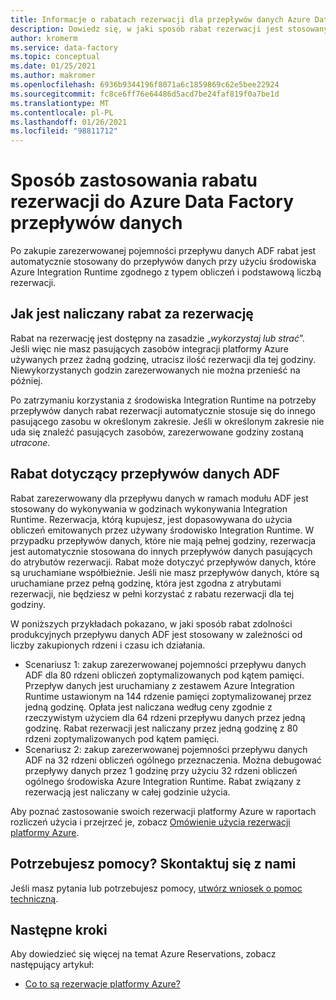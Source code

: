 ```yaml
---
title: Informacje o rabatach rezerwacji dla przepływów danych Azure Data Factory | Microsoft Docs
description: Dowiedz się, w jaki sposób rabat rezerwacji jest stosowany do uruchamiania przepływów danych ADF. Rabat jest stosowany do tych przepływów danych co godzinę.
author: kromerm
ms.service: data-factory
ms.topic: conceptual
ms.date: 01/25/2021
ms.author: makromer
ms.openlocfilehash: 6936b9344196f8071a6c1859869c62e5bee22924
ms.sourcegitcommit: fc8ce6ff76e64486d5acd7be24faf819f0a7be1d
ms.translationtype: MT
ms.contentlocale: pl-PL
ms.lasthandoff: 01/26/2021
ms.locfileid: "98811712"
---
```

# <a name="how-a-reservation-discount-is-applied-to-azure-data-factory-data-flows"></a>Sposób zastosowania rabatu rezerwacji do Azure Data Factory przepływów danych

Po zakupie zarezerwowanej pojemności przepływu danych ADF rabat jest automatycznie stosowany do przepływów danych przy użyciu środowiska Azure Integration Runtime zgodnego z typem obliczeń i podstawową liczbą rezerwacji.

## <a name="how-reservation-discount-is-applied"></a>Jak jest naliczany rabat za rezerwację

Rabat na rezerwację jest dostępny na zasadzie „*wykorzystaj lub strać*”. Jeśli więc nie masz pasujących zasobów integracji platformy Azure używanych przez żadną godzinę, utracisz ilość rezerwacji dla tej godziny. Niewykorzystanych godzin zarezerwowanych nie można przenieść na później.

Po zatrzymaniu korzystania z środowiska Integration Runtime na potrzeby przepływów danych rabat rezerwacji automatycznie stosuje się do innego pasującego zasobu w określonym zakresie. Jeśli w określonym zakresie nie uda się znaleźć pasujących zasobów, zarezerwowane godziny zostaną *utracone*.

## <a name="discount-applied-to-adf-data-flows"></a>Rabat dotyczący przepływów danych ADF

Rabat zarezerwowany dla przepływu danych w ramach modułu ADF jest stosowany do wykonywania w godzinach wykonywania Integration Runtime. Rezerwacja, którą kupujesz, jest dopasowywana do użycia obliczeń emitowanych przez używany środowisko Integration Runtime. W przypadku przepływów danych, które nie mają pełnej godziny, rezerwacja jest automatycznie stosowana do innych przepływów danych pasujących do atrybutów rezerwacji. Rabat może dotyczyć przepływów danych, które są uruchamiane współbieżnie. Jeśli nie masz przepływów danych, które są uruchamiane przez pełną godzinę, która jest zgodna z atrybutami rezerwacji, nie będziesz w pełni korzystać z rabatu rezerwacji dla tej godziny.

W poniższych przykładach pokazano, w jaki sposób rabat zdolności produkcyjnych przepływu danych ADF jest stosowany w zależności od liczby zakupionych rdzeni i czasu ich działania.

- Scenariusz 1: zakup zarezerwowanej pojemności przepływu danych ADF dla 80 rdzeni obliczeń zoptymalizowanych pod kątem pamięci. Przepływ danych jest uruchamiany z zestawem Azure Integration Runtime ustawionym na 144 rdzenie pamięci zoptymalizowanej przez jedną godzinę. Opłata jest naliczana według ceny zgodnie z rzeczywistym użyciem dla 64 rdzeni przepływu danych przez jedną godzinę. Rabat rezerwacji jest naliczany przez jedną godzinę z 80 rdzeni zoptymalizowanych pod kątem pamięci.
- Scenariusz 2: zakup zarezerwowanej pojemności przepływu danych ADF na 32 rdzeni obliczeń ogólnego przeznaczenia. Można debugować przepływy danych przez 1 godzinę przy użyciu 32 rdzeni obliczeń ogólnego środowiska Azure Integration Runtime. Rabat związany z rezerwacją jest naliczany w całej godzinie użycia.

Aby poznać zastosowanie swoich rezerwacji platformy Azure w raportach rozliczeń użycia i przejrzeć je, zobacz [Omówienie użycia rezerwacji platformy Azure](https://docs.microsoft.com/azure/cost-management-billing/reservations/understand-reserved-instance-usage-ea).

## <a name="need-help-contact-us"></a>Potrzebujesz pomocy? Skontaktuj się z nami

Jeśli masz pytania lub potrzebujesz pomocy, [utwórz wniosek o pomoc techniczną](https://go.microsoft.com/fwlink/?linkid=2083458).

## <a name="next-steps"></a>Następne kroki

Aby dowiedzieć się więcej na temat Azure Reservations, zobacz następujący artykuł:

- [Co to są rezerwacje platformy Azure?](https://docs.microsoft.com/azure/cost-management-billing/reservations/save-compute-costs-reservations)
